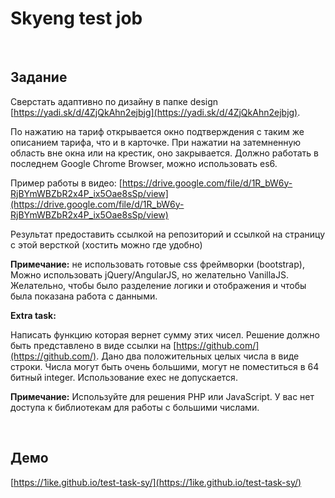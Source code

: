 # Skyeng test job

<!-- [![Build Status](https://travis-ci.org/1ike/test-task-1tv.svg?branch=master)](https://travis-ci.org/1ike/test-task-1tv) -->

&nbsp;
## Задание

Сверстать адаптивно по дизайну в папке design [https://yadi.sk/d/4ZjQkAhn2ejbjg](https://yadi.sk/d/4ZjQkAhn2ejbjg).

По нажатию на тариф открывается окно подтверждения с таким же описанием тарифа, что и в карточке. При нажатии на затемненную область вне окна или на крестик, оно закрывается. Должно работать в последнем Google Chrome Browser, можно использовать es6.

Пример работы в видео: [https://drive.google.com/file/d/1R_bW6y-RjBYmWBZbR2x4P_ix5Oae8sSp/view](https://drive.google.com/file/d/1R_bW6y-RjBYmWBZbR2x4P_ix5Oae8sSp/view)

Результат предоставить ссылкой на репозиторий и ссылкой на страницу с этой версткой (хостить можно где удобно)

**Примечание:** не использовать готовые css фреймворки (bootstrap), Можно использовать jQuery/AngularJS, но желательно VanillaJS. Желательно, чтобы было разделение логики и отображения и чтобы была показана работа с данными.

**Extra task:**

Написать функцию которая вернет сумму этих чисел. Решение должно быть представлено в виде ссылки на [https://github.com/](https://github.com/).
Дано два положительных целых числа в виде строки. Числа могут быть очень большими, могут не поместиться в 64 битный integer. Использование exec не допускается.

**Примечание:** Используйте для решения PHP или JavaScript. У вас нет доступа к библиотекам для работы с большими числами.

&nbsp;

## Демо

[https://1ike.github.io/test-task-sy/](https://1ike.github.io/test-task-sy/)

&nbsp;
